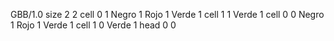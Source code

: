 <gs-board without-header> GBB/1.0
size 2 2
cell 0 1 Negro 1 Rojo 1 Verde 1 
cell 1 1 Verde 1 
cell 0 0 Negro 1 Rojo 1 Verde 1 
cell 1 0 Verde 1 
head 0 0 </gs-board>